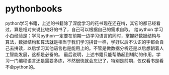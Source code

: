 # pythonbooks
python学习书籍，上述的书籍除了深度学习的花书现在还在啃，其它的都已经看过，算是相对来说比较好的书了，自己可以根据自己的需求自取。
给python 学习小白经验是：学习python一定要在前期一边学习语言的同时，掌握好数据结构与算法，数据结构和算法就是相当于我们学习拼音一样，学好以后不认识的字都会自己去拼读，以后学习其他语言也是能用上的。不管是做数据分析还是以后想朝着人工智能发展，这都是必备的。
最后说明，上述书籍只能帮助起到辅助的作用。学习一门编程语言还是需要多练，不然很快就会忘记了，特别是前期，仅仅看书是看不会python的。
